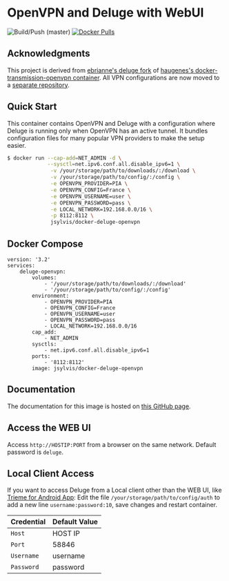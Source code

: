 # OpenVPN and Deluge with WebUI

![Build/Push (master)](https://github.com/jeremy-sylvis/docker-deluge-openvpn/workflows/Build/Push%20(master)/badge.svg?branch=master)
[![Docker Pulls](https://img.shields.io/docker/pulls/jsylvis/docker-deluge-openvpn.svg)](https://hub.docker.com/r/jsylvis/docker-deluge-openvpn/)

## Acknowledgments

This project is derived from [ebrianne's deluge fork](https://github.com/ebrianne/docker-deluge-openvpn) of [haugenes's docker-transmission-openvpn container](https://github.com/haugene/docker-transmission-openvpn). All VPN configurations are now moved to a [separate repository](https://github.com/haugene/vpn-configs-contrib).

## Quick Start

This container contains OpenVPN and Deluge with a configuration
where Deluge is running only when OpenVPN has an active tunnel.
It bundles configuration files for many popular VPN providers to make the setup easier.

```bash
$ docker run --cap-add=NET_ADMIN -d \
             --sysctl=net.ipv6.conf.all.disable_ipv6=1 \
              -v /your/storage/path/to/downloads/:/download \
              -v /your/storage/path/to/config/:/config \
              -e OPENVPN_PROVIDER=PIA \
              -e OPENVPN_CONFIG=France \
              -e OPENVPN_USERNAME=user \
              -e OPENVPN_PASSWORD=pass \
              -e LOCAL_NETWORK=192.168.0.0/16 \
              -p 8112:8112 \
              jsylvis/docker-deluge-openvpn
```

## Docker Compose

```docker-compose
version: '3.2'
services:
    deluge-openvpn:
        volumes:
            - '/your/storage/path/to/downloads/:/download'
            - '/your/storage/path/to/config/:/config'
        environment:
            - OPENVPN_PROVIDER=PIA
            - OPENVPN_CONFIG=France
            - OPENVPN_USERNAME=user
            - OPENVPN_PASSWORD=pass
            - LOCAL_NETWORK=192.168.0.0/16
        cap_add:
            - NET_ADMIN
        sysctls:
            - net.ipv6.conf.all.disable_ipv6=1
        ports:
            - '8112:8112'
        image: jsylvis/docker-deluge-openvpn
```

## Documentation

The documentation for this image is hosted on [this GitHub page](https://jsylvis.github.io/docker-deluge-openvpn/).

## Access the WEB UI

Access `http://HOSTIP:PORT` from a browser on the same network. Default password is `deluge`.

## Local Client Access

If you want to access Deluge from a Local client other than the WEB UI, like [Trieme for Android App](https://f-droid.org/packages/org.deluge.trireme/):
Edit the file `/your/storage/path/to/config/auth` to add a new line `username:password:10`, save changes and restart container.

| Credential | Default Value |
| ---------- | ------------- |
| `Host`     | HOST IP       |
| `Port`     | 58846         |
| `Username` | username      |
| `Password` | password      |
